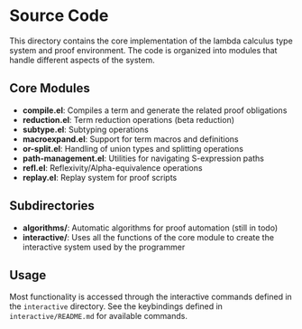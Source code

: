 # Source Code

This directory contains the core implementation of the lambda calculus type system and proof environment. The code is organized into modules that handle different aspects of the system.

## Core Modules

- **compile.el**: Compiles a term and generate the related proof obligations
- **reduction.el**: Term reduction operations (beta reduction)
- **subtype.el**: Subtyping operations
- **macroexpand.el**: Support for term macros and definitions
- **or-split.el**: Handling of union types and splitting operations
- **path-management.el**: Utilities for navigating S-expression paths
- **refl.el**: Reflexivity/Alpha-equivalence operations
- **replay.el**: Replay system for proof scripts

## Subdirectories

- **algorithms/**: Automatic algorithms for proof automation (still in todo)
- **interactive/**: Uses all the functions of the core module to create the interactive system used by the programmer

## Usage

Most functionality is accessed through the interactive commands defined in the `interactive` directory.
See the keybindings defined in `interactive/README.md` for available commands.